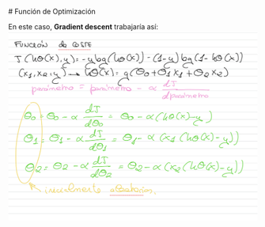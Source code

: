 # Función de Optimización

En este caso, **Gradient descent** trabajaría así:
![alt text](image-12.png)

